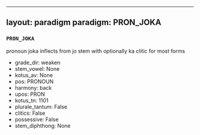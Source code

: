 
---
layout: paradigm
paradigm: PRON_JOKA
---
### ` PRON_JOKA `

pronoun joka inflects from jo stem with optionally ka clitic for most forms
* grade_dir: weaken
* stem_vowel: None
* kotus_av: None
* pos: PRONOUN
* harmony: back
* upos: PRON
* kotus_tn: 1101
* plurale_tantum: False
* clitics: False
* possessive: False
* stem_diphthong: None
